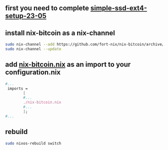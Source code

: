 ## first you need to complete [simple-ssd-ext4-setup-23-05](../simple-ssd-ext4-setup-23-05)

## install nix-bitcoin as a nix-channel
``` bash
sudo nix-channel --add https://github.com/fort-nix/nix-bitcoin/archive/v0.0.85.tar.gz nix-bitcoin
sudo nix-channel --update
```

## add [nix-bitcoin.nix](./nix-bitcoin.nix) as an import to your configuration.nix
``` nix
#...
 imports =
	    [
        #...
        ./nix-bitcoin.nix
        #...
        ];
#...
```

## rebuild
``` bash
sudo nixos-rebuild switch
```
